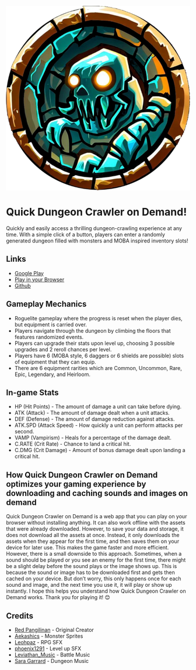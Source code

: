 ![Logo](assets/icon/logo.webp)
# Quick Dungeon Crawler on Demand!

Quickly and easily access a thrilling dungeon-crawling experience at any time. With a simple click of a button, players can enter a randomly generated dungeon filled with monsters and MOBA inspired inventory slots!

## Links

- [Google Play](https://play.google.com/store/apps/details?id=com.thomaspeissl.quick_dungeon_crawler_od.twa)
- [Play in your Browser](https://quick-dungeon-crawler-od.thomaspeissl.com/)
- [Github](https://github.com/thomaspeissl/quick-dungeon-crawler-rpg-od)

## Gameplay Mechanics

- Roguelite gameplay where the progress is reset when the player dies, but equipment is carried over.
- Players navigate through the dungeon by climbing the floors that features randomized events.
- Players can upgrade their stats upon level up, choosing 3 possible upgrades and 2 reroll chances per level.
- Players have 6 (MOBA style, 6 daggers or 6 shields are possible) slots of equipment that they can equip.
- There are 6 equipment rarities which are Common, Uncommon, Rare, Epic, Legendary, and Heirloom.

## In-game Stats

- HP (Hit Points) - The amount of damage a unit can take before dying.
- ATK (Attack) - The amount of damage dealt when a unit attacks.
- DEF (Defense) - The amount of damage reduction against attacks.
- ATK.SPD (Attack Speed) - How quickly a unit can perform attacks per second.
- VAMP (Vampirism) - Heals for a percentage of the damage dealt.
- C.RATE (Crit Rate) - Chance to land a critical hit.
- C.DMG (Crit Damage) - Amount of bonus damage dealt upon landing a critical hit.

## How Quick Dungeon Crawler on Demand optimizes your gaming experience by downloading and caching sounds and images on demand

Quick Dungeon Crawler on Demand is a web app that you can play on your browser without installing anything. It can also work offline with the assets that were already downloaded. However, to save your data and storage, it does not download all the assets at once. Instead, it only downloads the assets when they appear for the first time, and then saves them on your device for later use. This makes the game faster and more efficient. However, there is a small downside to this approach. Sometimes, when a sound should be played or you see an enemy for the first time, there might be a slight delay before the sound plays or the image shows up. This is because the sound or image has to be downloaded first and gets then cached on your device. But don’t worry, this only happens once for each sound and image, and the next time you use it, it will play or show up instantly. I hope this helps you understand how Quick Dungeon Crawler on Demand works. Thank you for playing it! 😊

## Credits

- [Red Pangilinan](https://github.com/redpangilinan) - Original Creator
- [Aekashics](https://aekashics.itch.io/) - Monster Sprites
- [Leohpaz](https://leohpaz.itch.io/) - RPG SFX
- [phoenix1291](https://phoenix1291.itch.io/sound-effects-pack-2) - Level up SFX
- [Leviathan_Music](https://soundcloud.com/leviathan254) - Battle Music
- [Sara Garrard](https://sonatina.itch.io/letsadventure) - Dungeon Music
